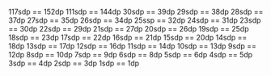 117sdp == 152dp
111sdp == 144dp
30sdp == 39dp
29sdp == 38dp
28sdp == 37dp
27sdp == 35dp
26sdp == 34dp
25ssp == 32dp
24sdp == 31dp
23sdp == 30dp
22sdp == 29dp
21sdp == 27dp
20sdp == 26dp
19sdp == 25dp
18sdp == 23dp
17sdp == 22dp
16sdp == 21dp
15sdp == 20dp
14sdp == 18dp
13sdp == 17dp
12sdp == 16dp
11sdp == 14dp
10sdp == 13dp
9sdp == 12dp
8sdp == 10dp
7sdp == 9dp
6sdp == 8dp
5sdp == 6dp
4sdp == 5dp
3sdp == 4dp
2sdp == 3dp
1sdp == 1dp
